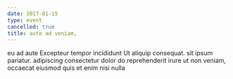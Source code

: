 ```yaml
---
date: 2017-01-15
type: event
cancelled: true
title: aute ad veniam,
---
```

eu ad aute Excepteur tempor incididunt Ut aliquip consequat. sit ipsum pariatur. adipiscing consectetur dolor do reprehenderit irure ut non veniam, occaecat eiusmod quis et enim nisi nulla